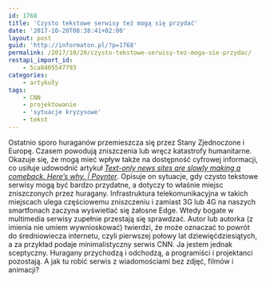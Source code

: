 ```yaml
---
id: 1768
title: 'Czysto tekstowe serwisy też mogą się przydać'
date: '2017-10-20T08:38:41+02:00'
layout: post
guid: 'http://informaton.pl/?p=1768'
permalink: /2017/10/20/czysto-tekstowe-serwisy-tez-moga-sie-przydac/
restapi_import_id:
    - 5ca8405547793
categories:
    - artykuły
tags:
    - CNN
    - projektowanie
    - 'sytuacje kryzysowe'
    - tekst
---
```


Ostatnio sporo huraganów przemieszcza się przez Stany Zjednoczone i Europę. Czasem powodują zniszczenia lub wręcz katastrofy humanitarne. Okazuje się, że mogą mieć wpływ także na dostępność cyfrowej informacji, co usiłuje udowodnić artykuł *[Text-only news sites are slowly making a comeback. Here’s why. | Poynter](https://www.poynter.org/news/text-only-news-sites-are-slowly-making-comeback-heres-why)*. Opisuje on sytuacje, gdy czysto tekstowe serwisy mogą być bardzo przydatne, a dotyczy to właśnie miejsc zniszczonych przez huragany. Infrastruktura telekomunikacyjna w takich miejscach ulega częściowemu zniszczeniu i zamiast 3G lub 4G na naszych smartfonach zaczyna wyświetlać się żałosne Edge. Wtedy bogate w multimedia serwisy zupełnie przestają się sprawdzać. Autor lub autorka (z imienia nie umiem wywnioskować) twierdzi, że może oznaczać to powrót do średniowiecza internetu, czyli pierwszej połowy lat dziewięćdziesiątych, a za przykład podaje minimalistyczny serwis CNN. Ja jestem jednak sceptyczny. Huragany przychodzą i odchodzą, a programiści i projektanci pozostają. A jak tu robić serwis z wiadomościami bez zdjęć, filmów i animacji?